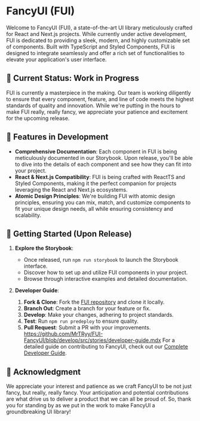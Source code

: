 # FancyUI (FUI)

Welcome to FancyUI (FUI), a state-of-the-art UI library meticulously crafted for React and Next.js projects. While currently under active development, FUI is dedicated to providing a sleek, modern, and highly customizable set of components. Built with TypeScript and Styled Components, FUI is designed to integrate seamlessly and offer a rich set of functionalities to elevate your application's user interface.

## 🚧 Current Status: Work in Progress

FUI is currently a masterpiece in the making. Our team is working diligently to ensure that every component, feature, and line of code meets the highest standards of quality and innovation. While we're putting in the hours to make FUI really, really fancy, we appreciate your patience and excitement for the upcoming release.

## 🎨 Features in Development

- **Comprehensive Documentation**: Each component in FUI is being meticulously documented in our Storybook. Upon release, you'll be able to dive into the details of each component and see how they can fit into your project.
- **React & Next.js Compatibility**: FUI is being crafted with ReactTS and Styled Components, making it the perfect companion for projects leveraging the React and Next.js ecosystems.
- **Atomic Design Principles**: We're building FUI with atomic design principles, ensuring you can mix, match, and customize components to fit your unique design needs, all while ensuring consistency and scalability.

## 🚀 Getting Started (Upon Release)

1. **Explore the Storybook**:
   - Once released, run `npm run storybook` to launch the Storybook interface.
   - Discover how to set up and utilize FUI components in your project.
   - Browse through interactive examples and detailed documentation.

2. **Developer Guide**:
   1. **Fork & Clone**: Fork the [FUI repository](https://github.com/MrTRyy/FUI-FancyUI) and clone it locally.
   2. **Branch Out**: Create a branch for your feature or fix.
   3. **Develop**: Make your changes, adhering to project standards.
   4. **Test**: Run `npm run predeploy` to ensure quality.
   5. **Pull Request**: Submit a PR with your improvements.
https://github.com/MrTRyy/FUI-FancyUI/blob/develop/src/stories/developer-guide.mdx
For a detailed guide on contributing to FancyUI, check out our [Complete Developer Guide](https://github.com/MrTRyy/FUI-FancyUI/blob/develop/src/stories/developer-guide.mdx).


## 🙏 Acknowledgment

We appreciate your interest and patience as we craft FancyUI to be not just fancy, but really, really fancy. Your anticipation and potential contributions are what drive us to deliver a product that we can all be proud of. So, thank you for standing by as we put in the work to make FancyUI a groundbreaking UI library!

